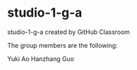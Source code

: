 # studio-1-g-a
studio-1-g-a created by GitHub Classroom

The group members are the following:

Yuki Ao 
Hanzhang Guo
